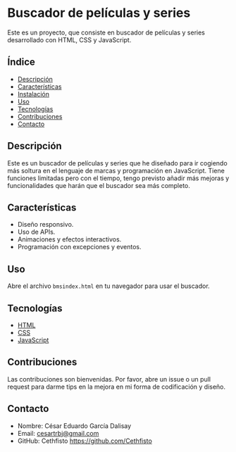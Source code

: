 # Buscador de películas y series

Este es un proyecto, que consiste en buscador de películas y series desarrollado con HTML, CSS y JavaScript.

## Índice
- [Descripción](#descripción)
- [Características](#características)
- [Instalación](#instalación)
- [Uso](#uso)
- [Tecnologías](#tecnologías)
- [Contribuciones](#contribuciones)
- [Contacto](#contacto)

## Descripción

Este es un buscador de películas y series que he diseñado para ir cogiendo más soltura en el lenguaje de marcas y programación en JavaScript.
Tiene funciones limitadas pero con el tiempo, tengo previsto añadir más mejoras y funcionalidades que harán que el buscador sea más completo.

## Características

- Diseño responsivo.
- Uso de APIs.
- Animaciones y efectos interactivos.
- Programación con excepciones y eventos.


## Uso

Abre el archivo `bmsindex.html` en tu navegador para usar el buscador.

## Tecnologías

- [HTML](https://developer.mozilla.org/es/docs/Web/HTML)
- [CSS](https://developer.mozilla.org/es/docs/Web/CSS)
- [JavaScript](https://developer.mozilla.org/es/docs/Web/JavaScript)

## Contribuciones

Las contribuciones son bienvenidas. Por favor, abre un issue o un pull request para darme tips en la mejora en mi forma de codificación y diseño.


## Contacto

- Nombre: César Eduardo García Dalisay
- Email: cesartrbj@gmail.com
- GitHub: Cethfisto https://github.com/Cethfisto

